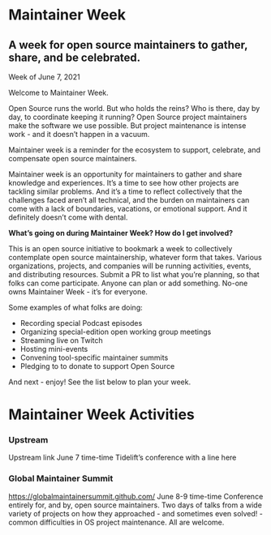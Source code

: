 # Maintainer Week 
## A week for open source maintainers to gather, share, and be celebrated.

Week of June 7, 2021

Welcome to Maintainer Week.

Open Source runs the world. But who holds the reins? Who is there, day by day, to coordinate keeping it running? Open Source project maintainers make the software we use possible. But project maintenance is intense work - and it doesn’t happen in a vacuum. 

Maintainer week is a reminder for the ecosystem to support, celebrate, and compensate open source maintainers.

Maintainer week is an opportunity for maintainers to gather and share knowledge and experiences. It’s a time to see how other projects are tackling similar problems. And it’s a time to reflect collectively that the challenges faced aren’t all technical, and the burden on maintainers can come with a lack of boundaries, vacations, or emotional support. And it definitely doesn’t come with dental.

**What’s going on during Maintainer Week? How do I get involved?**

This is an open source initiative to bookmark a week to collectively contemplate open source maintainership, whatever form that takes. Various organizations, projects, and companies will be running activities, events, and distributing resources. Submit a PR to list what you’re planning, so that folks can come participate. Anyone can plan or add something. No-one owns Maintainer Week - it’s for everyone.

Some examples of what folks are doing:
- Recording special Podcast episodes
- Organizing special-edition open working group meetings
- Streaming live on Twitch
- Hosting mini-events
- Convening tool-specific maintainer summits
- Pledging to to donate to support Open Source

And next - enjoy! See the list below to plan your week.


# Maintainer Week Activities

### Upstream
Upstream link
June 7 time-time
Tidelift’s conference with a line here

### Global Maintainer Summit
https://globalmaintainersummit.github.com/
June 8-9 time-time
Conference entirely for, and by, open source maintainers. Two days of talks from a wide variety of projects on how they approached - and sometimes even solved! - common difficulties in OS project maintenance. All are welcome.


